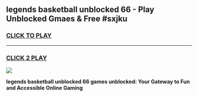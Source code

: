 
## legends basketball unblocked 66 - Play Unblocked Gmaes & Free #sxjku
<h3>
<a href="https://news.freeplayer.one?title=legends_basketball_unblocked_66&ref=03M">CLICK TO PLAY</a></h3>
<hr>

<h3>
<a href="https://news.freeplayer.one?title=legends_basketball_unblocked_66&ref=03M">CLICK 2 PLAY</a>
  
</h3>

<a href="https://news.freeplayer.one?title=legends_basketball_unblocked_66&ref=03M"><img src="https://clearcache.store/games.png"></a>


**legends basketball unblocked 66 games unblocked: Your Gateway to Fun and Accessible Online Gaming**
